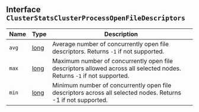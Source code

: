 ## Interface `ClusterStatsClusterProcessOpenFileDescriptors`

| Name | Type | Description |
| - | - | - |
| `avg` | [long](./long.md) | Average number of concurrently open file descriptors. Returns `-1` if not supported. |
| `max` | [long](./long.md) | Maximum number of concurrently open file descriptors allowed across all selected nodes. Returns `-1` if not supported. |
| `min` | [long](./long.md) | Minimum number of concurrently open file descriptors across all selected nodes. Returns -1 if not supported. |
